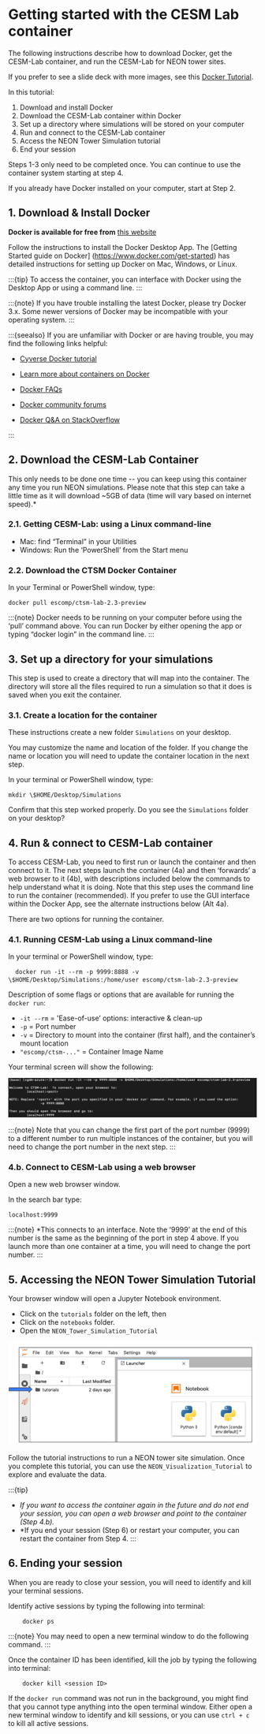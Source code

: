 # Getting started with the CESM Lab container

The following instructions describe how to download Docker, get the CESM-Lab container, and run the CESM-Lab for NEON tower sites.

If you prefer to see a slide deck with more images, see this [Docker
Tutorial](https://drive.google.com/file/d/1Zs_SrlpGVlS3KHvFDUVyCGPXOfKgG4_c/view).

In this tutorial:
1. Download and install Docker
2. Download the CESM-Lab container within Docker
3. Set up a directory where simulations will be stored on your computer
4. Run and connect to the CESM-Lab container
5. Access the NEON Tower Simulation tutorial
6. End your session

Steps 1-3 only need to be completed once. You can continue to use the container system starting at step 4. 

If you already have Docker installed on your computer, start at Step 2.

## 1. Download & Install Docker
**Docker is available for free from** [this website](https://www.docker.com/products/docker-desktop)

Follow the instructions to install the Docker Desktop App. The [Getting Started guide on Docker] (https://www.docker.com/get-started) has detailed instructions for setting up Docker on Mac, Windows, or Linux.

:::{tip}
To access the container, you can interface with Docker using the Desktop App or using a command line.
:::

:::{note}
If you have trouble installing the latest Docker, please try Docker 3.x. Some newer versions of Docker may be incompatible with your operating system.
:::


:::{seealso}
If you are unfamiliar with Docker or are having trouble, you may find the following links helpful:

* [Cyverse Docker tutorial](https://learning.cyverse.org/projects/foss-2020/en/latest/Containers/introtocontainers.html)

* [Learn more about containers on Docker](https://www.docker.com/resources/what-container)

* [Docker FAQs](https://docs.docker.com/engine/faq/)

* [Docker community forums](https://forums.docker.com/)

* [Docker Q&A on StackOverflow](https://forums.docker.com/)

:::


## 2. Download the CESM-Lab Container

This only needs to be done one time -- you can keep using this
container any time you run NEON simulations. Please note that this step
can take a little time as it will download \~5GB of data (time will vary
based on internet speed).*

### 2.1. Getting CESM-Lab: using a Linux command-line

- Mac: find “Terminal” in your Utilities
- Windows: Run the ‘PowerShell’ from the Start menu

### 2.2. Download the CTSM Docker Container

In your Terminal or PowerShell window, type:

    docker pull escomp/ctsm-lab-2.3-preview

:::{note}
Docker needs to be running on your computer before using the ‘pull’ command above. 
You can run Docker by either opening the app or typing “docker login” in the command line.
:::

## 3. Set up a directory for your simulations

This step is used to create a directory that will map into the container. 
The directory will store all the files required to run a simulation so that it does is saved when you exit the container. 

### 3.1.  Create a location for the container

These instructions create a new folder `Simulations` on your desktop. 

You may customize the name and location of the folder.
If you change the name or location you will need to update the container location in the next step.

In your terminal or PowerShell window, type:

    mkdir \$HOME/Desktop/Simulations

Confirm that this step worked properly. Do you see the `Simulations` folder on your desktop?


## 4. Run & connect to CESM-Lab container

To access CESM-Lab, you need to first run or launch the container and then connect to it. The next steps launch the container (4a) and then ‘forwards’ a web browser to it (4b), with descriptions included below the commands to help understand what it is doing. Note that this step uses the command line to run the container (recommended). If you prefer to use the GUI interface within the Docker App, see the alternate instructions below (Alt 4a).

There are two options for running the container.

### 4.1. Running CESM-Lab using a Linux command-line

In your terminal or PowerShell window, type:

```
  docker run -it --rm -p 9999:8888 -v \$HOME/Desktop/Simulations:/home/user escomp/ctsm-lab-2.3-preview

```
Description of some flags or options that are available for running the `docker run`:

*  `-it --rm` = 'Ease-of-use’ options: interactive & clean-up
*  `-p` = Port number
*  `-v` = Directory to mount into the container (first half), and the container’s mount location
*  `"escomp/ctsm-..."` = Container Image Name

Your terminal screen will show the following:  


![CESM-Lab Terminal](images/docker_terminal_output_screenshot.png)

:::{note}
Note that you can change the first part of the port number (9999) to a different number to run multiple instances of the container, but you will need to change the port number in the next step. 
:::


### 4.b. Connect to CESM-Lab using a web browser

Open a new web browser window.

In the search bar type:

    localhost:9999

:::{note}
*This connects to an interface. Note the ‘9999’ at the end of this
number is the same as the beginning of the port in step 4 above. If you
launch more than one container at a time, you will need to change the
port number.
:::

## 5. Accessing the NEON Tower Simulation Tutorial
Your browser window will open a Jupyter Notebook environment.

-   Click on the `tutorials` folder on the left, then
-   Click on the `notebooks` folder.
-   Open the `NEON_Tower_Simulation_Tutorial`


![Jupyter-Lab screenshot](images/jupyter-lab_screenshot.png)

Follow the tutorial instructions to run a NEON tower site simulation. 
Once you complete this tutorial, you can use the `NEON_Visualization_Tutorial` to explore and evaluate the data.


:::{tip}

-   *If you want to access the container again in the future and do not
    end your session, you can open a web browser and point to the
    container (Step 4.b).*
-   *If you end your session (Step 6) or restart your computer, you can
    restart the container from Step 4.
:::


## 6. Ending your session

When you are ready to close your session, you will need to identify and kill your terminal sessions.

Identify active sessions by typing the following into terminal:

```
    docker ps 
```

:::{note}
You may need to open a new terminal window to do the following command.
:::

Once the container ID has been identified, kill the job by typing the
following into terminal:


```
    docker kill <session ID> 
```

If the `docker run` command was not run in the background, you might find
that you cannot type anything into the open terminal window. Either open
a new terminal window to identify and kill sessions, or you can use
`ctrl + c` to kill all active sessions.
